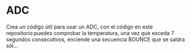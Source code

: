 # ADC
Crea un código útil para usar un ADC, con el código en este repositorio:puedes comprobar la temperatura, una vez que exceda 7 segundos consecutivos, enciende una secuencia BOUNCE que se saldra sól…
